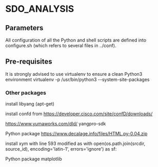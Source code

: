 SDO_ANALYSIS
============

Parameters
----------

All configuration of all the Python and shell scripts are defined into configure.sh (which refers to several files in ../conf).

Pre-requisites
--------------
It is strongly advised to use virtualenv to ensure a clean Python3 environment
virtualenv -p /usr/bin/python3  --system-site-packages

### Other packages
install libyang (apt-get)

install confd from https://developer.cisco.com/site/confD/downloads/

https://www.yumaworks.com/dld/ yangpro-sdk

Python package https://www.decalage.info/files/HTML.py-0.04.zip

install xym with line 593 modified as with open(os.path.join(srcdir, source_id), encoding='latin-1', errors='ignore') as sf:

Python package matplotlib
